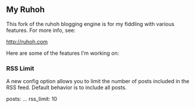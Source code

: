 ## My Ruhoh

This fork of the ruhoh blogging engine is for my fiddling with various 
features.  For more info, see:

<http://ruhoh.com>

Here are some of the features I'm working on:

### RSS Limit

A new config option allows you to limit the number of posts included in 
the RSS feed.  Default behavior is to include all posts.

   posts:
     ...
     rss_limit: 10

